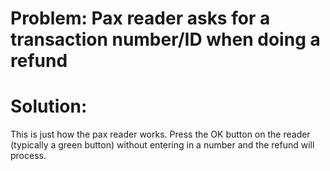 # Problem: Pax reader asks for a transaction number/ID when doing a refund

# Solution:
This is just how the pax reader works. Press the OK button on the reader (typically a green button) without entering in a number and the refund will process.
